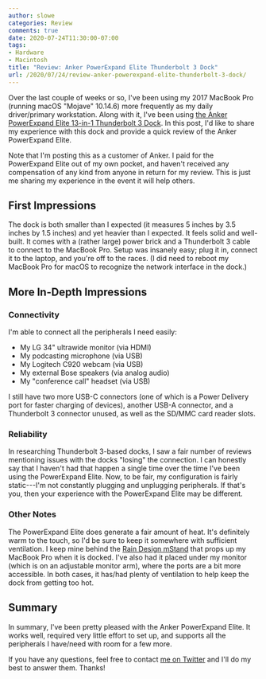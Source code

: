 ```yaml
---
author: slowe
categories: Review
comments: true
date: 2020-07-24T11:30:00-07:00
tags:
- Hardware
- Macintosh
title: "Review: Anker PowerExpand Elite Thunderbolt 3 Dock"
url: /2020/07/24/review-anker-powerexpand-elite-thunderbolt-3-dock/
---
```


Over the last couple of weeks or so, I've been using my 2017 MacBook Pro (running macOS "Mojave" 10.14.6) more frequently as my daily driver/primary workstation. Along with it, I've been using [the Anker PowerExpand Elite 13-in-1 Thunderbolt 3 Dock][link-1]. In this post, I'd like to share my experience with this dock and provide a quick review of the Anker PowerExpand Elite.<!--more-->

Note that I'm posting this as a customer of Anker. I paid for the PowerExpand Elite out of my own pocket, and haven't received any compensation of any kind from anyone in return for my review. This is just me sharing my experience in the event it will help others.

## First Impressions

The dock is both smaller than I expected (it measures 5 inches by 3.5 inches by 1.5 inches) and yet heavier than I expected. It feels solid and well-built. It comes with a (rather large) power brick and a Thunderbolt 3 cable to connect to the MacBook Pro. Setup was insanely easy; plug it in, connect it to the laptop, and you're off to the races. (I did need to reboot my MacBook Pro for macOS to recognize the network interface in the dock.)

## More In-Depth Impressions

### Connectivity

I'm able to connect all the peripherals I need easily:

* My LG 34" ultrawide monitor (via HDMI)
* My podcasting microphone (via USB)
* My Logitech C920 webcam (via USB)
* My external Bose speakers (via analog audio)
* My "conference call" headset (via USB)

I still have two more USB-C connectors (one of which is a Power Delivery port for faster charging of devices), another USB-A connector, and a Thunderbolt 3 connector unused, as well as the SD/MMC card reader slots.

### Reliability

In researching Thunderbolt 3-based docks, I saw a fair number of reviews mentioning issues with the docks "losing" the connection. I can honestly say that I haven't had that happen a single time over the time I've been using the PowerExpand Elite. Now, to be fair, my configuration is fairly static---I'm not constantly plugging and unplugging peripherals. If that's you, then your experience with the PowerExpand Elite may be different.

### Other Notes

The PowerExpand Elite does generate a fair amount of heat. It's definitely warm to the touch, so I'd be sure to keep it somewhere with sufficient ventilation. I keep mine behind the [Rain Design mStand][link-2] that props up my MacBook Pro when it is docked. I've also had it placed under my monitor (which is on an adjustable monitor arm), where the ports are a bit more accessible. In both cases, it has/had plenty of ventilation to help keep the dock from getting too hot.

## Summary

In summary, I've been pretty pleased with the Anker PowerExpand Elite. It works well, required very little effort to set up, and supports all the peripherals I have/need with room for a few more.

If you have any questions, feel free to contact [me on Twitter][link-3] and I'll do my best to answer them. Thanks!

[link-1]: https://www.anker.com/products/variant/powerexpand-elite-13in1-thunderbolt-3-dock/A8396141
[link-2]: https://www.raindesigninc.com/mstand.html
[link-3]: https://twitter.com/scott_lowe
